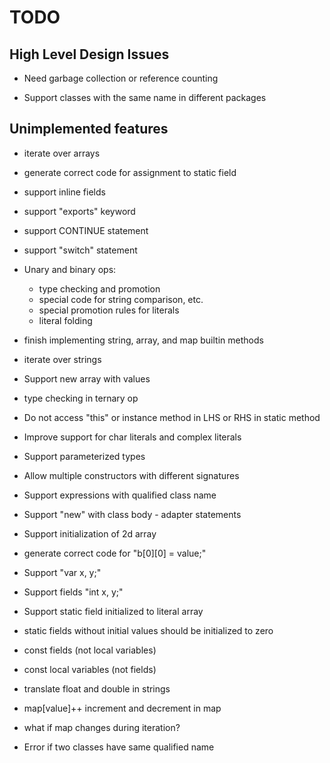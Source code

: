 # TODO

## High Level Design Issues

* Need garbage collection or reference counting

* Support classes with the same name in different packages

## Unimplemented features

* iterate over arrays

* generate correct code for assignment to static field

* support inline fields

* support "exports" keyword

* support CONTINUE statement

* support "switch" statement

* Unary and binary ops:
  * type checking and promotion
  * special code for string comparison, etc.
  * special promotion rules for literals
  * literal folding

* finish implementing string, array, and map builtin methods

* iterate over strings

* Support new array with values

* type checking in ternary op

* Do not access "this" or instance method in LHS or RHS in static method

* Improve support for char literals and complex literals

* Support parameterized types

* Allow multiple constructors with different signatures

* Support expressions with qualified class name

* Support "new" with class body - adapter statements

* Support initialization of 2d array

* generate correct code for "b[0][0] = value;"

* Support "var x, y;"

* Support fields "int x, y;"

* Support static field initialized to literal array

* static fields without initial values should be initialized to zero

* const fields (not local variables)

* const local variables (not fields)

* translate float and double in strings

* map[value]++ increment and decrement in map

* what if map changes during iteration?

* Error if two classes have same qualified name
